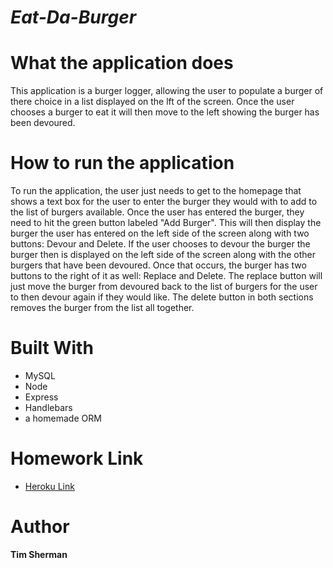 # *Eat-Da-Burger*

# What the application does

This application is a burger logger, allowing the user to populate a burger of there choice in a list displayed on the lft of the screen. Once the user chooses a burger to eat it will then move to the left showing the burger has been devoured.


# How to run the application

To run the application, the user just needs to get to the homepage that shows a text box for the user to enter the burger they would with to add to the list of burgers available. Once the user has entered the burger, they need to hit the green button labeled "Add Burger". This will then display the burger the user has entered on the left side of the screen along with two buttons: Devour and Delete. If the user chooses to devour the burger the burger then is displayed on the left side of the screen along with the other burgers that have been devoured. Once that occurs, the burger has two buttons to the right of it as well: Replace and Delete. The replace button will just move the burger from devoured back to the list of burgers for the user to then devour again if they would like. The delete button in both sections removes the burger from the list all together.


# Built With

* MySQL
* Node
* Express
* Handlebars
* a homemade ORM


# Homework Link

* [Heroku Link](https://lit-island-78356.herokuapp.com/)

# Author

**Tim Sherman**